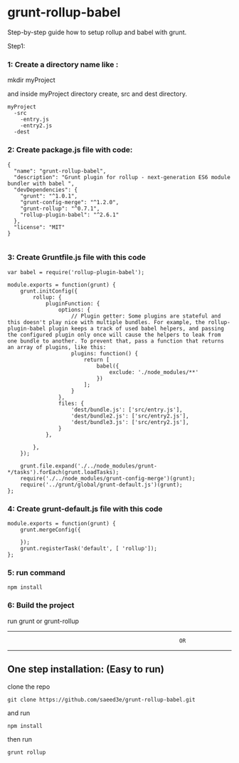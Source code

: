 # grunt-rollup-babel
Step-by-step guide how to setup rollup and babel with grunt.

Step1:

### 1: Create a directory name like : 
mkdir myProject

and inside myProject directory create, 
src and dest directory.

```
myProject
  -src
    -entry.js
    -entry2.js
  -dest
```

### 2: Create package.js file with code:
```
{
  "name": "grunt-rollup-babel",
  "description": "Grunt plugin for rollup - next-generation ES6 module bundler with babel ",
  "devDependencies": {
    "grunt": "^1.0.1",
    "grunt-config-merge": "^1.2.0",
    "grunt-rollup": "^0.7.1",
    "rollup-plugin-babel": "^2.6.1"
  },
  "license": "MIT"
}


```


### 3: Create Gruntfile.js file with this code
```
var babel = require('rollup-plugin-babel');

module.exports = function(grunt) {
    grunt.initConfig({
        rollup: {
            pluginFunction: {
                options: {
                    // Plugin getter: Some plugins are stateful and this doesn't play nice with multiple bundles. For example, the rollup-plugin-babel plugin keeps a track of used babel helpers, and passing the configured plugin only once will cause the helpers to leak from one bundle to another. To prevent that, pass a function that returns an array of plugins, like this:
                    plugins: function() {
                        return [
                            babel({
                                exclude: './node_modules/**'
                            })
                        ];
                    }
                },
                files: {
                    'dest/bundle.js': ['src/entry.js'],
                    'dest/bundle2.js': ['src/entry2.js'],
                    'dest/bundle3.js': ['src/entry2.js'],
                }
            },
            
        },
    });

    grunt.file.expand('./../node_modules/grunt-*/tasks').forEach(grunt.loadTasks);
    require('./../node_modules/grunt-config-merge')(grunt);
    require('../grunt/global/grunt-default.js')(grunt);
};

```

### 4: Create grunt-default.js file with this code
```
module.exports = function(grunt) {
    grunt.mergeConfig({
        
    });
    grunt.registerTask('default', [ 'rollup']);
};
```



### 5: run command 
```
npm install
```
### 6: Build the project
run grunt or grunt-rollup

--------------------------------------------------------------------------------------------------------------
                                                          OR
--------------------------------------------------------------------------------------------------------------

## One step installation: (Easy to run)
clone the repo
```
git clone https://github.com/saeed3e/grunt-rollup-babel.git
```
and run
```
npm install
```

then run 
```
grunt rollup
```
